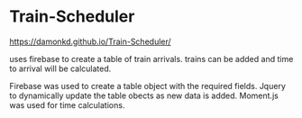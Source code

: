 # Train-Scheduler
https://damonkd.github.io/Train-Scheduler/

uses firebase to create a table of train arrivals. trains can be added and time to arrival will be calculated.

Firebase was used to create a table object with the required fields. Jquery to dynamically update the table obects as new data is added. Moment.js was used for time calculations.

